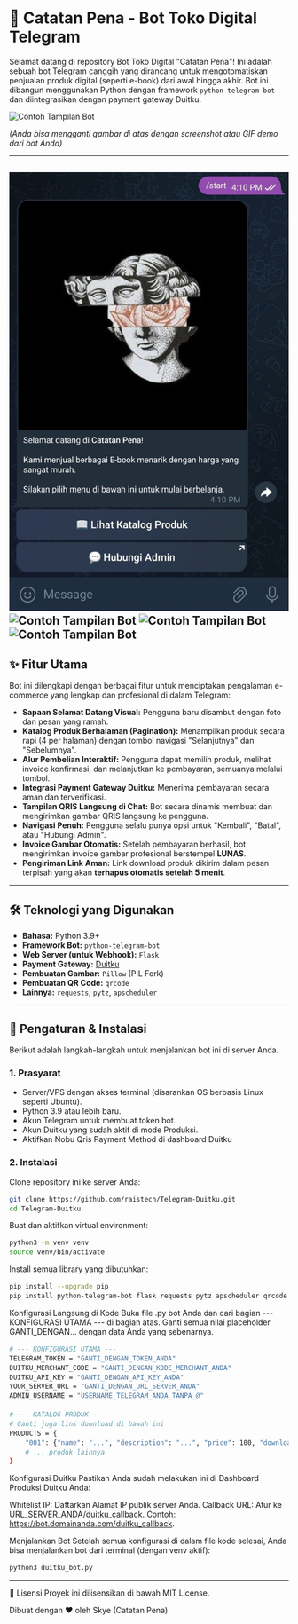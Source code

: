 # 📖 Catatan Pena - Bot Toko Digital Telegram

Selamat datang di repository Bot Toko Digital "Catatan Pena"! Ini adalah sebuah bot Telegram canggih yang dirancang untuk mengotomatiskan penjualan produk digital (seperti e-book) dari awal hingga akhir. Bot ini dibangun menggunakan Python dengan framework `python-telegram-bot` dan diintegrasikan dengan payment gateway Duitku.

![Contoh Tampilan Bot](https://cdn.araii.id/a.jpeg)


*(Anda bisa mengganti gambar di atas dengan screenshot atau GIF demo dari bot Anda)*

---
![Contoh Tampilan Bot](https://github.com/raistech/Telegram-Duitku/blob/main/ss/2025-06-21%2016.11.15.jpg)
![Contoh Tampilan Bot](https://cdn.araii.id/a.jpeg)
![Contoh Tampilan Bot](https://cdn.araii.id/a.jpeg)
![Contoh Tampilan Bot](https://)
---

## ✨ Fitur Utama

Bot ini dilengkapi dengan berbagai fitur untuk menciptakan pengalaman e-commerce yang lengkap dan profesional di dalam Telegram:

* **Sapaan Selamat Datang Visual:** Pengguna baru disambut dengan foto dan pesan yang ramah.
* **Katalog Produk Berhalaman (Pagination):** Menampilkan produk secara rapi (4 per halaman) dengan tombol navigasi "Selanjutnya" dan "Sebelumnya".
* **Alur Pembelian Interaktif:** Pengguna dapat memilih produk, melihat invoice konfirmasi, dan melanjutkan ke pembayaran, semuanya melalui tombol.
* **Integrasi Payment Gateway Duitku:** Menerima pembayaran secara aman dan terverifikasi.
* **Tampilan QRIS Langsung di Chat:** Bot secara dinamis membuat dan mengirimkan gambar QRIS langsung ke pengguna.
* **Navigasi Penuh:** Pengguna selalu punya opsi untuk "Kembali", "Batal", atau "Hubungi Admin".
* **Invoice Gambar Otomatis:** Setelah pembayaran berhasil, bot mengirimkan invoice gambar profesional berstempel **LUNAS**.
* **Pengiriman Link Aman:** Link download produk dikirim dalam pesan terpisah yang akan **terhapus otomatis setelah 5 menit**.

---

## 🛠️ Teknologi yang Digunakan

* **Bahasa:** Python 3.9+
* **Framework Bot:** `python-telegram-bot`
* **Web Server (untuk Webhook):** `Flask`
* **Payment Gateway:** [Duitku](https://duitku.com/)
* **Pembuatan Gambar:** `Pillow` (PIL Fork)
* **Pembuatan QR Code:** `qrcode`
* **Lainnya:** `requests`, `pytz`, `apscheduler`

---

## 🚀 Pengaturan & Instalasi

Berikut adalah langkah-langkah untuk menjalankan bot ini di server Anda.

### 1. Prasyarat
* Server/VPS dengan akses terminal (disarankan OS berbasis Linux seperti Ubuntu).
* Python 3.9 atau lebih baru.
* Akun Telegram untuk membuat token bot.
* Akun Duitku yang sudah aktif di mode Produksi.
* Aktifkan Nobu Qris Payment Method di dashboard Duitku

### 2. Instalasi
Clone repository ini ke server Anda:
```bash
git clone https://github.com/raistech/Telegram-Duitku.git
cd Telegram-Duitku
```

Buat dan aktifkan virtual environment:

```bash
python3 -m venv venv
source venv/bin/activate
```

Install semua library yang dibutuhkan:

```bash
pip install --upgrade pip
pip install python-telegram-bot flask requests pytz apscheduler qrcode[pil] Pillow
```
Konfigurasi Langsung di Kode
Buka file .py bot Anda dan cari bagian --- KONFIGURASI UTAMA --- di bagian atas. Ganti semua nilai placeholder GANTI_DENGAN... dengan data Anda yang sebenarnya.
```bash
# --- KONFIGURASI UTAMA ---
TELEGRAM_TOKEN = "GANTI_DENGAN_TOKEN_ANDA"
DUITKU_MERCHANT_CODE = "GANTI_DENGAN_KODE_MERCHANT_ANDA"
DUITKU_API_KEY = "GANTI_DENGAN_API_KEY_ANDA"
YOUR_SERVER_URL = "GANTI_DENGAN_URL_SERVER_ANDA" 
ADMIN_USERNAME = "USERNAME_TELEGRAM_ANDA_TANPA_@"

# --- KATALOG PRODUK ---
# Ganti juga link download di bawah ini
PRODUCTS = {
    "001": {"name": "...", "description": "...", "price": 100, "download_link": "GANTI_DENGAN_LINK_DOWNLOAD_1"},
    # ... produk lainnya
}
```
Konfigurasi Duitku
Pastikan Anda sudah melakukan ini di Dashboard Produksi Duitku Anda:

Whitelist IP: Daftarkan Alamat IP publik server Anda.
Callback URL: Atur ke URL_SERVER_ANDA/duitku_callback. Contoh: https://bot.domainanda.com/duitku_callback.

Menjalankan Bot
Setelah semua konfigurasi di dalam file kode selesai, Anda bisa menjalankan bot dari terminal (dengan venv aktif):
```bash
python3 duitku_bot.py
```

---

📝 Lisensi
Proyek ini dilisensikan di bawah MIT License.

Dibuat dengan ❤️ oleh Skye (Catatan Pena)

